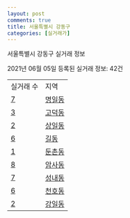 ```yaml
---
layout: post
comments: true
title: 서울특별시 강동구
categories: [실거래가]
---
```


서울특별시 강동구 실거래 정보

2021년 06월 05일 등록된 실거래 정보: 42건


<table>
  <tr>
    <td>실거래 수</td>
    <td>지역</td>
  </tr>

  
  <tr>
    <td><a href="1174010100.html">7</a></td>
    <td><a href="1174010100.html">명일동</a></td>
  </tr>
    

  <tr>
    <td><a href="1174010200.html">3</a></td>
    <td><a href="1174010200.html">고덕동</a></td>
  </tr>
    

  <tr>
    <td><a href="1174010300.html">2</a></td>
    <td><a href="1174010300.html">상일동</a></td>
  </tr>
    

  <tr>
    <td><a href="1174010500.html">6</a></td>
    <td><a href="1174010500.html">길동</a></td>
  </tr>
    

  <tr>
    <td><a href="1174010600.html">1</a></td>
    <td><a href="1174010600.html">둔촌동</a></td>
  </tr>
    

  <tr>
    <td><a href="1174010700.html">8</a></td>
    <td><a href="1174010700.html">암사동</a></td>
  </tr>
    

  <tr>
    <td><a href="1174010800.html">7</a></td>
    <td><a href="1174010800.html">성내동</a></td>
  </tr>
    

  <tr>
    <td><a href="1174010900.html">6</a></td>
    <td><a href="1174010900.html">천호동</a></td>
  </tr>
    

  <tr>
    <td><a href="1174011000.html">2</a></td>
    <td><a href="1174011000.html">강일동</a></td>
  </tr>
    


</table>
    
